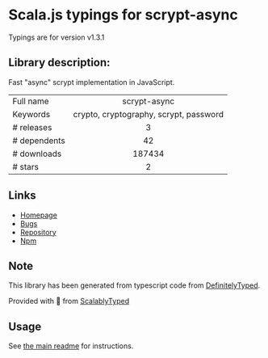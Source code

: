 
# Scala.js typings for scrypt-async

Typings are for version v1.3.1

## Library description:
Fast "async" scrypt implementation in JavaScript.

|                    |                 |
| ------------------ | :-------------: |
| Full name          | scrypt-async |
| Keywords           | crypto, cryptography, scrypt, password |
| # releases         | 3 |
| # dependents       | 42 |
| # downloads        | 187434 |
| # stars            | 2 |

## Links
- [Homepage](https://github.com/dchest/scrypt-async-js)
- [Bugs](https://github.com/dchest/scrypt-async-js/issues)
- [Repository](https://github.com/dchest/scrypt-async-js)
- [Npm](https://www.npmjs.com/package/scrypt-async)
    


## Note
This library has been generated from typescript code from [DefinitelyTyped](https://definitelytyped.org).

Provided with :purple_heart: from [ScalablyTyped](https://github.com/oyvindberg/ScalablyTyped)

## Usage
See [the main readme](../../readme.md) for instructions.


